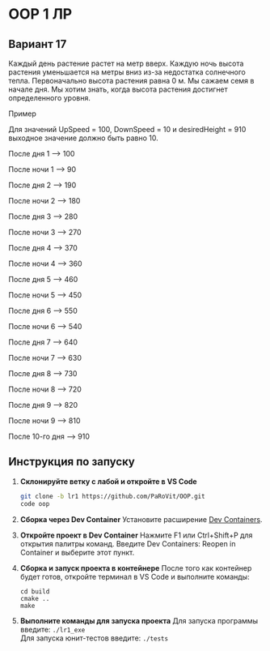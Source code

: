 # OOP 1 ЛР

## Вариант 17
Каждый день растение растет на метр вверх. Каждую ночь высота растения уменьшается на 
метры вниз из-за недостатка солнечного тепла. Первоначально высота растения равна 0 м. Мы 
сажаем семя в начале дня. Мы хотим знать, когда высота растения достигнет определенного 
уровня.

Пример

Для значений UpSpeed = 100, DownSpeed = 10 и desiredHeight = 910 выходное значение должно 
быть равно 10.

После дня 1 --> 100

После ночи 1 --> 90

После дня 2 --> 190

После ночи 2 --> 180

После дня 3 --> 280

После ночи 3 --> 270

После дня 4 --> 370

После ночи 4 --> 360

После дня 5 --> 460

После ночи 5 --> 450

После дня 6 --> 550

После ночи 6 --> 540

После дня 7 --> 640

После ночи 7 --> 630

После дня 8 --> 730

После ночи 8 --> 720

После дня 9 --> 820

После ночи 9 --> 810

После 10-го дня --> 910 

## Инструкция по запуску
1. **Склонируйте ветку с лабой и откройте в VS Code**
    ```bash
   git clone -b lr1 https://github.com/PaRoVit/OOP.git
   code oop
    ```
2. **Сборка через Dev Container**
    Установите расширение [Dev Containers](vscode:extension/ms-vscode-remote.remote-containers).
    
3. **Откройте проект в Dev Container**
    Нажмите F1 или Ctrl+Shift+P для открытия палитры команд.
    Введите Dev Containers: Reopen in Container и выберите этот пункт.

4. **Сборка и запуск проекта в контейнере**
    После того как контейнер будет готов, откройте терминал в VS Code и выполните команды:
    ```
    cd build
    cmake ..
    make
    ```
5. **Выполните команды для запуска проекта**
    Для запуска программы введите:
        ```
        ./lr1_exe
        ```\
    Для запуска юнит-тестов введите:
        ```
        ./tests
        ```
